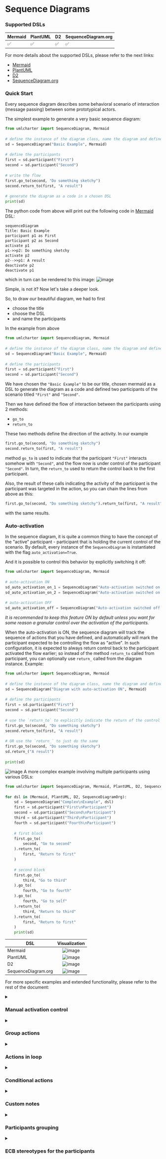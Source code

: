 # Sequence Diagrams

### Supported DSLs

| Mermaid | PlantUML | D2 | SequenceDiagram.org |
|---------|----------|----|---------------------|
| ✅       | ✅        | ✅  | ✅                   |

For more details about the supported DSLs, please refer to the next links:

- [Mermaid](https://mermaid.js.org/)
- [PlantUML](https://plantuml.com/)
- [D2](https://d2lang.com/tour/sequence-diagrams/)
- [SequenceDiagram.org](https://sequencediagram.org/instructions.html)

### Quick Start

Every sequence diagram describes some behavioral scenario of interaction (message passing)
between some prototypical actors.

The simplest example to generate a very basic sequence diagram:

```python
from umlcharter import SequenceDiagram, Mermaid

# define the instance of the diagram class, name the diagram and define the DSL being used
sd = SequenceDiagram("Basic Example", Mermaid)

# define the participants
first = sd.participant("First")
second = sd.participant("Second")

# write the flow
first.go_to(second, "Do something sketchy")
second.return_to(first, "A result")

# generate the diagram as a code in a chosen DSL
print(sd)
```

The python code from above will print out the following code in [Mermaid](https://mermaid.js.org/) DSL:

```text
sequenceDiagram
Title: Basic Example
participant p1 as First
participant p2 as Second
activate p1
p1->>p2: Do something sketchy
activate p2
p2-->>p1: A result
deactivate p2
deactivate p1
```

which in turn can be rendered to this image:
![image](images/basic.png)

Simple, is not it? Now let's take a deeper look.

So, to draw our beautiful diagram, we had to first

- choose the title
- choose the DSL
- and name the participants

In the example from above

```python
from umlcharter import SequenceDiagram, Mermaid

# define the instance of the diagram class, name the diagram and define the DSL being used
sd = SequenceDiagram("Basic Example", Mermaid)

# define the participants
first = sd.participant("First")
second = sd.participant("Second")
```

We have chosen the `"Basic Example"` to be our title, chosen mermaid as a DSL to generate the diagram as a code and
defined two participants of the scenario titled `"First"` and `"Second"`.

Then we have defined the flow of interaction between the participants using 2 methods:

- `go_to`
- `return_to`

These two methods define the direction of the activity. In our example

```python
first.go_to(second, "Do something sketchy")
second.return_to(first, "A result")
```

method `go_to` is used to indicate that the participant `"First"` interacts somehow with `"Second"`,
and the flow now is under control of the participant `"Second"`.
In turn, the `return_to` used to return the control back to the first participant.

Also,
the result of these calls indicating the activity
of the participant is the participant was targeted in the action, so you can chain the lines from above as this:

```python
first.go_to(second, "Do something sketchy").return_to(first, "A result")
```

with the same results.

### Auto-activation

In the sequence diagram, it is quite a common thing to have the concept of the "active"
participant - participant that is holding the current control of the scenario.
By default, every instance of the `SequenceDiagram` is instantiated with the flag `auto_activation=True`.

And it is possible to control this behavior by explicitly switching it off:

```python
from umlcharter import SequenceDiagram, Mermaid

# auto-activation ON
sd_auto_activation_on_1 = SequenceDiagram("Auto-activation switched on by default", Mermaid)
sd_auto_activation_on_2 = SequenceDiagram("Auto-activation switched on explicitly", Mermaid, auto_activation=True)

# auto-activation OFF
sd_auto_activation_off = SequenceDiagram("Auto-activation switched off explicitly", Mermaid, auto_activation=False)
```

_It is recommended
to keep this feature ON by default
unless you want for some reason a granular control over the activation of the participants._

When the auto-activation is ON,
the sequence diagram will track the sequence of actions that
you have defined, and automatically will mark the participant expected to be controlling the flow as "active".
In such configuration,
it is expected to always return control back to the participant activated the flow earlier;
so instead of the method `return_to` called from participant,
you can optionally use `return_` called from the diagram instance.
Example:

```python
from umlcharter import SequenceDiagram, Mermaid

# define the instance of the diagram class, name the diagram and define the DSL being used
sd = SequenceDiagram("Diagram with auto-activation ON", Mermaid)

# define the participants
first = sd.participant("First")
second = sd.participant("Second")

# use the `return_to` to explicitly indicate the return of the control to the `first` participant
first.go_to(second, "Do something sketchy")
second.return_to(first, "A result")

# OR use the `return_` to just do the same
first.go_to(second, "Do something sketchy")
sd.return_("A result")

print(sd)
```

![image](images/auto_activation.png)
A more complex example involving multiple participants using various DSLs:

```python
from umlcharter import SequenceDiagram, Mermaid, PlantUML, D2, SequenceDiagramOrg

for dsl in (Mermaid, PlantUML, D2, SequenceDiagramOrg):
    sd = SequenceDiagram("Complex\nExample", dsl)
    first = sd.participant("First\nParticipant")
    second = sd.participant("Second\nParticipant")
    third = sd.participant("Third\nParticipant")
    fourth = sd.participant("Fourth\nParticipant")

    # first block
    first.go_to(
        second, "Go to second"
    ).return_to(
        first, "Return to first"
    )

    # second block
    first.go_to(
        third, "Go to third"
    ).go_to(
        fourth, "Go to fourth"
    ).go_to(
        fourth, "Go to self"
    ).return_to(
        third, "Return to third"
    ).return_to(
        first, "Return to first"
    )
    print(sd)
```

| DSL                 |                  Visualization                  |
|---------------------|:-----------------------------------------------:|
| Mermaid             |      ![image](images/complex_mermaid.png)       |
| PlantUML            |      ![image](images/complex_plantuml.png)      |
| D2                  |         ![image](images/complex_d2.png)         |
| SequenceDiagram.org | ![image](images/complex_sequencediagramorg.png) |

For more specific examples and extended functionality, please refer to the rest of the document:

<details>
<summary><h3>Manual activation control</h3></summary>

It is possible to control the activation of the participant manually using the `activate` context manager:

```python
from umlcharter import SequenceDiagram, Mermaid, PlantUML, D2, SequenceDiagramOrg

for dsl in (Mermaid, PlantUML, D2, SequenceDiagramOrg):
    sd = SequenceDiagram(
        "Manual Activation",
        dsl,
        auto_activation=False,
    )
    first = sd.participant("First")
    second = sd.participant("Second")

    with first.activate():
        first.go_to(second, "Go to second")
        with second.activate():
            second.go_to(second, "Go to self")
            second.return_to(first, "Return to first")

    print(sd)
```

| DSL                 |                       Visualization                       |
|---------------------|:---------------------------------------------------------:|
| Mermaid             |      ![image](images/manual_activation_mermaid.png)       |
| PlantUML            |      ![image](images/manual_activation_plantuml.png)      |
| D2                  |         ![image](images/manual_activation_d2.png)         |
| SequenceDiagram.org | ![image](images/manual_activation_sequencediagramorg.png) |

</details>

<details>
<summary><h3>Group actions</h3></summary>

Certain actions in the flow can be grouped to visually highlight the
logical relations between the actions.

To do that you have to use the context manager `group` called from the diagram instance

```python
from umlcharter import SequenceDiagram, Mermaid, PlantUML, D2, SequenceDiagramOrg

for dsl in (Mermaid, PlantUML, D2, SequenceDiagramOrg):
    sd = SequenceDiagram("Grouping", dsl)

    first = sd.participant("First")
    second = sd.participant("Second")
    third = sd.participant("Third")

    with sd.group("Group enclosing everything"):
        first.go_to(second, "Go to second")
        with sd.group("Group enclosing interaction between second and third"):
            second.go_to(third, "Go to third").return_to(second, "Return to second")
        sd.return_("Return to first")

    print(sd)
```

| DSL                 |                                                                        Visualization                                                                        |
|---------------------|:-----------------------------------------------------------------------------------------------------------------------------------------------------------:|
| Mermaid             | **NB!** Mermaid does not have a native "group" entity<br/>So the "group" is simulated using the colored rectangle<br/>![image](images/grouping_mermaid.png) |
| PlantUML            |                                                           ![image](images/grouping_plantuml.png)                                                            |
| D2                  |                                                              ![image](images/grouping_d2.png)                                                               |
| SequenceDiagram.org |                                                      ![image](images/grouping_sequencediagramorg.png)                                                       |

</details>

<details>
<summary><h3>Actions in loop</h3></summary>

Certain actions in the flow can be grouped to visually highlight these are happening inside a loop.

To identify the group of actions running in a loop, you can use context manager `loop`:

```python
from umlcharter import SequenceDiagram, Mermaid, PlantUML, D2, SequenceDiagramOrg

for dsl in (Mermaid, PlantUML, D2, SequenceDiagramOrg):
    sd = SequenceDiagram("Loops", dsl)

    first = sd.participant("First")
    second = sd.participant("Second")

    with sd.loop("Infinite loop"):
        first.go_to(second, "Send request to second")
        with sd.loop("Repeat until available"):
            second.go_to(second, "Check internal state")
        sd.return_("Return response")

    print(sd)
```

| DSL                 |                                                                             Visualization                                                                              |
|---------------------|:----------------------------------------------------------------------------------------------------------------------------------------------------------------------:|
| Mermaid             |                                                                   ![image](images/loop_mermaid.png)                                                                    |
| PlantUML            |                                                                   ![image](images/loop_plantuml.png)                                                                   |
| D2                  | **NB!** D2 does not have a native "loop" entity<br/>So the "loop" is simulated using the custom styling applied to the "group" entity<br/>![image](images/loop_d2.png) |
| SequenceDiagram.org |                                                              ![image](images/loop_sequencediagramorg.png)                                                              |

</details>

<details>
<summary><h3>Conditional actions</h3></summary>

Certain actions in the flow can be grouped
to visually highlight these are executed in case of the specific condition being met.

To identify the group of actions running if the condition has been met,
you can use context manager `condition`
to identify the beginning of the block
that runs under the condition and the context manager `case` to specifically name the condition:

```python
from umlcharter import SequenceDiagram, Mermaid, PlantUML, D2, SequenceDiagramOrg

for dsl in (Mermaid, PlantUML, D2, SequenceDiagramOrg):
    sd = SequenceDiagram("Conditions", dsl, auto_activation=False)

    viewer = sd.participant("Viewer")
    drama = sd.participant("Drama")
    comedy = sd.participant("Comedy")

    with viewer.activate():
        viewer.go_to(viewer, "What would I like to watch today?")

    with sd.condition():
        with sd.case("Want a drama"):
            with viewer.activate():
                viewer.go_to(drama, "Watch drama")
                with drama.activate():
                    drama.return_to(viewer, "Tears and sadness")
        with sd.case("Want a comedy"):
            with viewer.activate():
                viewer.go_to(comedy, "Watch comedy")
                with comedy.activate():
                    comedy.return_to(viewer, "Laugh a lot")

    print(sd)
```

| DSL                 |                                                                               Visualization                                                                               |
|---------------------|:-------------------------------------------------------------------------------------------------------------------------------------------------------------------------:|
| Mermaid             |                                                                  ![image](images/condition_mermaid.png)                                                                   |
| PlantUML            |                                                                  ![image](images/condition_plantuml.png)                                                                  |
| D2                  | **NB!** D2 does not have a native "alt" entity<br/>So the "alt" is simulated using the custom styling applied to the "group" entity<br/>![image](images/condition_d2.png) |
| SequenceDiagram.org |                                                             ![image](images/condition_sequencediagramorg.png)                                                             |

</details>

<details>
<summary><h3>Custom notes</h3></summary>

It is possible to add the plates with the custom text to the diagram.

To place the plate with the text, you can use the method `note`.
These custom notes will be added to the last activated participant in the flow.
If there is no active participant right now, the first participant will be used.

```python
from umlcharter import SequenceDiagram, Mermaid, PlantUML, D2, SequenceDiagramOrg

for dsl in (Mermaid, PlantUML, D2, SequenceDiagramOrg):
    sd = SequenceDiagram("Notes", dsl)

    batman = sd.participant("Batman")
    bandit = sd.participant("Bandit")

    sd.note("Batman is throwing\na batarang at the bandit")
    batman.go_to(bandit, "Pheeeeeeu!")
    sd.note("Batman has missed!")
    sd.return_("A bad day\nfor Gotham :(")

    print(sd)
```

| DSL                 |                 Visualization                 |
|---------------------|:---------------------------------------------:|
| Mermaid             |      ![image](images/notes_mermaid.png)       |
| PlantUML            |      ![image](images/notes_plantuml.png)      |
| D2                  |         ![image](images/notes_d2.png)         |
| SequenceDiagram.org | ![image](images/notes_sequencediagramorg.png) |

</details>

<details>
<summary><h3>Participants grouping</h3></summary>

It is possible to visually group several participants into the groups
(aka "boxes") to emphasize the similarities and/or logical connection between the participants.
To mark the participants as grouped, you have to use the `group_participants` method.
Also, this grouping can be defined at any point after the participants have been defined:

```python
from umlcharter import SequenceDiagram, Mermaid, PlantUML, D2, SequenceDiagramOrg

for dsl in (Mermaid, PlantUML, D2, SequenceDiagramOrg):
    sd = SequenceDiagram("Groups of participants", dsl)
    p1 = sd.participant("Participant 1")
    p2 = sd.participant("Participant 2")
    p3 = sd.participant("Participant 3")

    sd.group_participants("A first\ngroup", p1, p2)  # one group defined here

    p4 = sd.participant("Participant 4")
    p5 = sd.participant("Participant 5")

    sd.group_participants("A second\ngroup", p3)  # another group defined here

    p1.go_to(p2, "Pass a message").go_to(p3, "Pass a message").go_to(
        p4, "Pass a message"
    ).go_to(p5, "Message!")

    sd.group_participants("A third\ngroup", p4, p5)  # and the last group defined even at the end - it is okay

    print(sd)
```

_NB 1! The groups cannot be nested._

_NB 2! You can group the participants that initially were not close to each other, and
the order of the participants within the groups can differ from the order defined initially.
The order of participants in group has the higher priority then the order of participants defined initially_

| DSL                 |                                                              Visualization                                                               |
|---------------------|:----------------------------------------------------------------------------------------------------------------------------------------:|
| Mermaid             |                                            ![image](images/participant_grouping_mermaid.png)                                             |
| PlantUML            |                                            ![image](images/participant_grouping_plantuml.png)                                            |
| D2                  | ❌ Not supported at the moment of writing. For D2 the grouping logic will be ignored ❌<br/> ![image](images/participant_grouping_d2.png) |
| SequenceDiagram.org |                                       ![image](images/participant_grouping_sequencediagramorg.png)                                       |

</details>

<details>
<summary><h3>ECB stereotypes for the participants</h3></summary>

It is possible to define the alternative graphical stereotypes for the participants, 
as from the [robustness diagram](https://en.wikipedia.org/wiki/Entity-control-boundary#Robustness_diagram) 

To mark the participant as "actor", "boundary", "control" or "entity", the special calls must be used accordingly:
`as_actor()`, `as_boundary()`, `as_control` and `as_entity()`.

Also, if these custom types are in use,
the possibility to interact is limited according to the given type of the participant.
For example, "actor" cannot interact directly with "entity" and vice versa. 
You can mix the participant defined in ECB with the participants without any specified types freely.
The limitations of interaction between the participants are applied **only** to the participants with the explicitly set ECB type. 
```python
from umlcharter import SequenceDiagram, Mermaid, PlantUML, D2, SequenceDiagramOrg

for dsl in (Mermaid, PlantUML, D2, SequenceDiagramOrg):
    sd = SequenceDiagram("Participant types, according to ECB", dsl)
    actor = sd.participant("Actor").as_actor()
    boundary = sd.participant("Boundary").as_boundary()
    control = sd.participant("Control").as_control()
    entity = sd.participant("Entity").as_entity()

    actor.go_to(boundary, "Do something").go_to(control, "Do something").go_to(entity, "Do something")
    entity.return_to(control, "Return").return_to(boundary, "Return").return_to(actor, "Return")
    
    print(sd)
```
| DSL                 |                                                               Visualization                                                                |
|---------------------|:------------------------------------------------------------------------------------------------------------------------------------------:|
| Mermaid             |                       **NB!** Mermaid does not support all ECB types, only "actor" ![image](images/ecb_mermaid.png)                        |
| PlantUML            |                                                     ![image](images/ecb_plantuml.png)                                                      |
| D2                  | ❌ Not supported at the moment of writing. For D2 only "actor" can be simulated using the standard shape ❌<br/> ![image](images/ecb_d2.png) |
| SequenceDiagram.org |                                                ![image](images/ecb_sequencediagramorg.png)                                                 |
</details>
